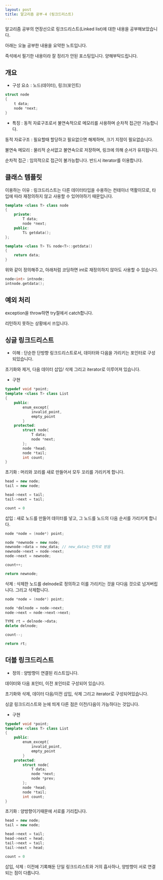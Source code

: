 ```yaml
---
layout: post
title: 알고리즘 공부-4 (링크드리스트)
---
```


알고리즘 공부의 연장선으로 링크드리스트(Linked list)에 대한 내용을 공부해보았습니다.

아래는 오늘 공부한 내용을 요약한 노트입니다.

즉석에서 필기한 내용이라 잘 정리가 안된 포스팅입니다. 양해부탁드립니다.

## 개요

* 구성 요소 : 노드(데이터), 링크(포인트)

```c++
struct node
{
    t data;
    node *next;
}
```

* 특징 : 동적 자료구조로서 불연속적으로 메모리를 사용하며 순차적 접근만 가능합니다.

동적 자료구조 : 필요할때 할당하고 필요없으면 해제하며, 크기 지정이 필요없습니다.

불연속 메모리 : 물리적 순서없고 불연속으로 저장하며, 링크에 의해 순서가 유지됩니다.

순차적 접근 : 임의적으로 접근이 불가능합니다. 반드시 iterator를 이용합니다.

## 클래스 템플릿

이용하는 이유 : 링크드리스트는 다른 데이터타입을 수용하는 컨테이너 역활이므로,
타입에 따라 재정의하지 않고 사용할 수 있어야하기 때문입니다.

```c++
template <class T> class node
{
    private:
        T data;
        node *next;
    public:
        T& getdata();
};

template <class T> T& node<T>::getdata()
{
    return data;
}
```

위와 같이 정의해주고, 아래처럼 코딩하면 int로 재정의하지 않아도 사용할 수 있습니다.

```c++
node<int> intnode;
intnode.getdata();
```

## 예외 처리

exception을 throw하면 try절에서 catch합니다.

리턴하지 못하는 상황에서 쓰입니다.

## 싱글 링크드리스트

* 이해 : 단순한 단방향 링크드리스트로서, 데이터와 다음을 가리키는 포인터로 구성되있습니다.

초기화와 제거, 다음 데이터 삽입/ 삭제 그리고 iterator로 이루어져 있습니다.

* 구현

```c++
typedef void *point;
template <class T> class List
{
    public:
        enum_except{
            invalid_point,
            empty_point
        }
    protected:
        struct node{
            T data;
            node *next;
        };
        node *head;
        node *tail;
        int count;
}
```

초기화 : 머리와 꼬리를 새로 만들어서 모두 꼬리를 가리키게 합니다.

```c++
head = new node;
tail = new node;

head->next = tail;
tail->next = tail;

count = 0
```

삽입 : 새로 노드를 만들어 데이터를 넣고, 그 노드를 노드의 다음 순서를 가리키게 합니다.

```c++
node *node = (node*) point;

node *newnode = new node;
newnode->data = new_data; // new_data는 인자로 받음
newnode->next = node->next;
node->next = newnode;

count++;

return newnode;
```

삭제 : 삭제한 노드를 delnode로 정의하고 이를 가리키는 것을 다다음 것으로 넘겨버립니다. 그리고 삭제합니다.

```c++
node *node = (node*) point;

node *delnode = node->next;
node->next = node->next->next;

TYPE rt = delnode->data;
delete delnode;

count--;

return rt;
```

## 더블 링크드리스트

* 정의 : 양방향이 연결된 리스트입니다.

데이터와 다음 포인터, 이전 포인터로 구성되어 있습니다.

초기화와 삭제, 데이터 다음/이전 삽입, 삭제 그리고 iterator로 구성되어있습니다.

싱글 링크드리스트와 눈에 띄게 다른 점은 이전/다음이 가능하다는 것입니다.

* 구현

```c++
typedef void *point;
template <class T> class List
{
    public:
        enum_except{
            invalid_point,
            empty_point
        }
    protected:
        struct node{
            T data;
            node *next;
            node *prev;
        };
        node *head;
        node *tail;
        int count;
}
```

초기화 : 양방향이기때문에 서로를 기리킵니다.

```c++
head = new node;
tail = new node;

head->next = tail;
head->next = head;
tail->next = tail;
tail->next = head;

count = 0
```

삽입, 삭제 : 이전에 기록해둔 단일 링크드리스트와 거의 흡사하나, 양방향이 서로 연결되는 점이 다릅니다.